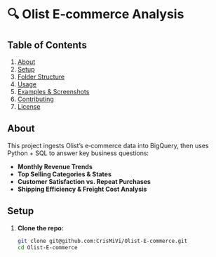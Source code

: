 # 🔍 Olist E‑commerce Analysis  

## Table of Contents
1. [About](#about)  
2. [Setup](#setup)  
3. [Folder Structure](#folder-structure)  
4. [Usage](#usage)  
5. [Examples & Screenshots](#examples--screenshots)  
6. [Contributing](#contributing)  
7. [License](#license)

## About
This project ingests Olist’s e‑commerce data into BigQuery, then uses Python + SQL to answer key business questions:

- **Monthly Revenue Trends**  
- **Top Selling Categories & States**  
- **Customer Satisfaction vs. Repeat Purchases**  
- **Shipping Efficiency & Freight Cost Analysis**

## Setup
1. **Clone the repo:**  
   ```bash
   git clone git@github.com:CrisMiVi/Olist-E-commerce.git
   cd Olist-E-commerce

